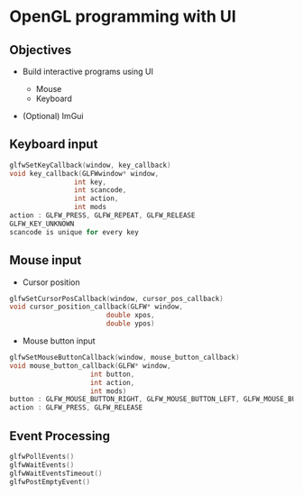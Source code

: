 # OpenGL programming with UI

## Objectives
* Build interactive programs using UI
  - Mouse
  - Keyboard

* (Optional) ImGui

## Keyboard input
```cpp
glfwSetKeyCallback(window, key_callback)
void key_callback(GLFWwindow* window,
				int key,
				int scancode,
				int action,
				int mods
action : GLFW_PRESS, GLFW_REPEAT, GLFW_RELEASE
GLFW_KEY_UNKNOWN
scancode is unique for every key
```

## Mouse input
* Cursor position
```cpp
glfwSetCursorPosCallback(window, cursor_pos_callback)
void cursor_position_callback(GLFW* window,
						double xpos,
						double ypos)
```
* Mouse button input
```cpp
glfwSetMouseButtonCallback(window, mouse_button_callback)
void mouse_button_callback(GLFW* window,
					int button,
					int action,
					int mods)
button : GLFW_MOUSE_BUTTON_RIGHT, GLFW_MOUSE_BUTTON_LEFT, GLFW_MOUSE_BUTTON_MIDDLE
action : GLFW_PRESS, GLFW_RELEASE
```
## Event Processing
```cpp
glfwPollEvents()
glfwWaitEvents()
glfwWaitEventsTimeout()
glfwPostEmptyEvent()

```



